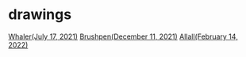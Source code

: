 # drawings
[Whaler(July 17, 2021)](https://github.com/beavisulochka/beavisulochka.github.io/issues/1#issue-1186755055)
[Brushpen(December 11, 2021)](https://github.com/beavisulochka/beavisulochka.github.io/issues/3#issue-1186804738)
[Allall(February 14, 2022)](https://github.com/beavisulochka/beavisulochka.github.io/issues/2#issue-1186802614)
